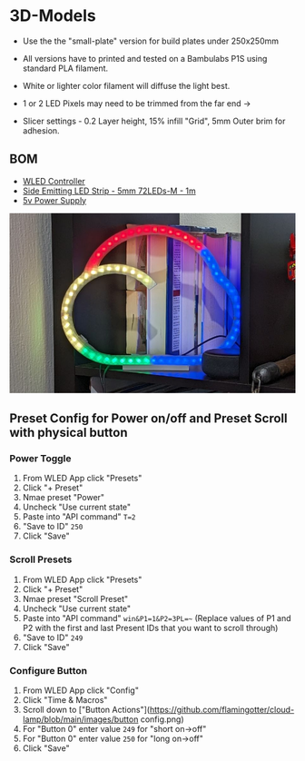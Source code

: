 # 3D-Models

* Use the the "small-plate" version for build plates under 250x250mm

* All versions have to printed and tested on a Bambulabs P1S using standard PLA filament. 

* White or lighter color filament will diffuse the light best.

* 1 or 2 LED Pixels may need to be trimmed from the far end ->

* Slicer settings - 0.2 Layer height, 15% infill "Grid", 5mm Outer brim for adhesion.


## BOM
* [WLED Controller](https://www.athom.tech/blank-1/wled-2812b-led-strip-controller)
* [Side Emitting LED Strip - 5mm 72LEDs-M - 1m](https://www.aliexpress.us/item/3256804326430015.html)
* [5v Power Supply](https://amzn.to/3uoYYFV)

![Cloud Lamp in action](https://github.com/flamingotter/cloud-lamp/blob/main/images/cloud_lamp.jpg)


## Preset Config for Power on/off and Preset Scroll with physical button
### Power Toggle
1. From WLED App click "Presets"
2. Click "+ Preset"
3. Nmae preset "Power"
4. Uncheck "Use current state"
5. Paste into "API command" `T=2`
6. "Save to ID" `250`
7. Click "Save"

### Scroll Presets
1. From WLED App click "Presets"
2. Click "+ Preset"
3. Nmae preset "Scroll Preset"
3. Uncheck "Use current state"
4. Paste into "API command" `win&P1=1&P2=3PL=~` (Replace values of P1 and P2 with the first and last Present IDs that you want to scroll through)
5. "Save to ID" `249`
6. Click "Save"

### Configure Button
1. From WLED App click "Config"
2. Click "Time & Macros"
3. Scroll down to ["Button Actions"](https://github.com/flamingotter/cloud-lamp/blob/main/images/button config.png)
4. For "Button 0" enter value `249` for "short on->off"
5. For "Button 0" enter value `250` for "long on->off"
6. Click "Save"
